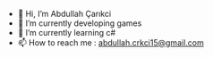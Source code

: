 - 👋 Hi, I’m Abdullah Çarıkci
- 👀 I’m currently developing games
- 🌱 I’m currently learning c#
 - 📫 How to reach me : abdullah.crkci15@gmail.com


